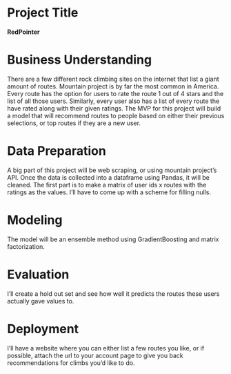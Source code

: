 # Project Title
**RedPointer**

# Business Understanding
There are a few different rock climbing sites on the internet that list a giant amount of routes. Mountain project is by far the most common in America. Every route has the option for users to rate the route 1 out of 4 stars and the list of all those users. Similarly, every user also has a list of every route the have rated along with their given ratings. The MVP for this project will build a model that will recommend routes to people based on either their previous selections, or top routes if they are a new user. 

# Data Preparation
A big part of this project will be web scraping, or using mountain project’s API. Once the data is collected into a dataframe using Pandas, it will be cleaned. The first part is to make a matrix of user ids x routes with the ratings as the values. I’ll have to come up with a scheme for filling nulls. 

# Modeling
The model will be an ensemble method using GradientBoosting and matrix factorization.

# Evaluation
I’ll create a hold out set and see how well it predicts the routes these users actually gave values to.

# Deployment
I’ll have a website where you can either list a few routes you like, or if possible, attach the url to your account page to give you back recommendations for climbs you’d like to do. 

